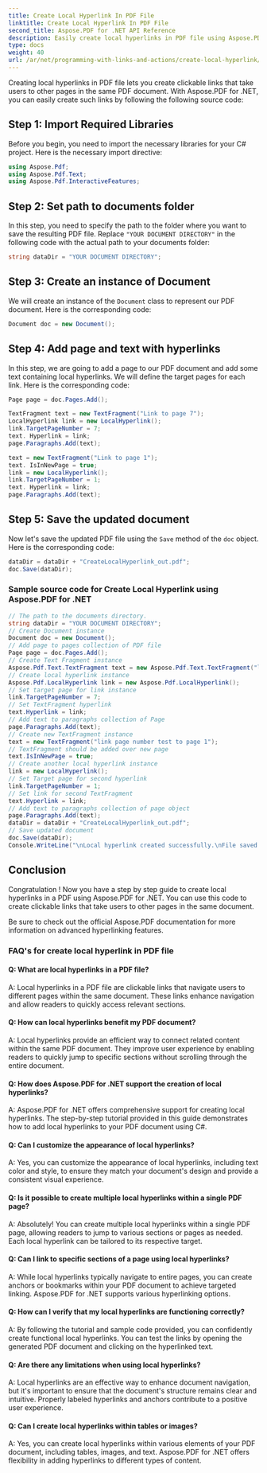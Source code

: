 ```yaml
---
title: Create Local Hyperlink In PDF File
linktitle: Create Local Hyperlink In PDF File
second_title: Aspose.PDF for .NET API Reference
description: Easily create local hyperlinks in PDF file using Aspose.PDF for .NET.
type: docs
weight: 40
url: /ar/net/programming-with-links-and-actions/create-local-hyperlink/
---
```

Creating local hyperlinks in PDF file lets you create clickable links that take users to other pages in the same PDF document. With Aspose.PDF for .NET, you can easily create such links by following the following source code:

## Step 1: Import Required Libraries

Before you begin, you need to import the necessary libraries for your C# project. Here is the necessary import directive:

```csharp
using Aspose.Pdf;
using Aspose.Pdf.Text;
using Aspose.Pdf.InteractiveFeatures;
```

## Step 2: Set path to documents folder

In this step, you need to specify the path to the folder where you want to save the resulting PDF file. Replace `"YOUR DOCUMENT DIRECTORY"` in the following code with the actual path to your documents folder:

```csharp
string dataDir = "YOUR DOCUMENT DIRECTORY";
```

## Step 3: Create an instance of Document

We will create an instance of the `Document` class to represent our PDF document. Here is the corresponding code:

```csharp
Document doc = new Document();
```

## Step 4: Add page and text with hyperlinks

In this step, we are going to add a page to our PDF document and add some text containing local hyperlinks. We will define the target pages for each link. Here is the corresponding code:

```csharp
Page page = doc.Pages.Add();

TextFragment text = new TextFragment("Link to page 7");
LocalHyperlink link = new LocalHyperlink();
link.TargetPageNumber = 7;
text. Hyperlink = link;
page.Paragraphs.Add(text);

text = new TextFragment("Link to page 1");
text. IsInNewPage = true;
link = new LocalHyperlink();
link.TargetPageNumber = 1;
text. Hyperlink = link;
page.Paragraphs.Add(text);
```

## Step 5: Save the updated document

Now let's save the updated PDF file using the `Save` method of the `doc` object. Here is the corresponding code:

```csharp
dataDir = dataDir + "CreateLocalHyperlink_out.pdf";
doc.Save(dataDir);
```

### Sample source code for Create Local Hyperlink using Aspose.PDF for .NET 
```csharp
// The path to the documents directory.
string dataDir = "YOUR DOCUMENT DIRECTORY";
// Create Document instance
Document doc = new Document();
// Add page to pages collection of PDF file
Page page = doc.Pages.Add();
// Create Text Fragment instance
Aspose.Pdf.Text.TextFragment text = new Aspose.Pdf.Text.TextFragment("link page number test to page 7");
// Create local hyperlink instance
Aspose.Pdf.LocalHyperlink link = new Aspose.Pdf.LocalHyperlink();
// Set target page for link instance
link.TargetPageNumber = 7;
// Set TextFragment hyperlink
text.Hyperlink = link;
// Add text to paragraphs collection of Page
page.Paragraphs.Add(text);
// Create new TextFragment instance
text = new TextFragment("link page number test to page 1");
// TextFragment should be added over new page
text.IsInNewPage = true;
// Create another local hyperlink instance
link = new LocalHyperlink();
// Set Target page for second hyperlink
link.TargetPageNumber = 1;
// Set link for second TextFragment
text.Hyperlink = link;
// Add text to paragraphs collection of page object
page.Paragraphs.Add(text);    
dataDir = dataDir + "CreateLocalHyperlink_out.pdf";
// Save updated document
doc.Save(dataDir);
Console.WriteLine("\nLocal hyperlink created successfully.\nFile saved at " + dataDir);            
```

## Conclusion

Congratulation ! Now you have a step by step guide to create local hyperlinks in a PDF using Aspose.PDF for .NET. You can use this code to create clickable links that take users to other pages in the same document.

Be sure to check out the official Aspose.PDF documentation for more information on advanced hyperlinking features.

### FAQ's for create local hyperlink in PDF file

#### Q: What are local hyperlinks in a PDF file?

A: Local hyperlinks in a PDF file are clickable links that navigate users to different pages within the same document. These links enhance navigation and allow readers to quickly access relevant sections.

#### Q: How can local hyperlinks benefit my PDF document?

A: Local hyperlinks provide an efficient way to connect related content within the same PDF document. They improve user experience by enabling readers to quickly jump to specific sections without scrolling through the entire document.

#### Q: How does Aspose.PDF for .NET support the creation of local hyperlinks?
A: Aspose.PDF for .NET offers comprehensive support for creating local hyperlinks. The step-by-step tutorial provided in this guide demonstrates how to add local hyperlinks to your PDF document using C#.

#### Q: Can I customize the appearance of local hyperlinks?

A: Yes, you can customize the appearance of local hyperlinks, including text color and style, to ensure they match your document's design and provide a consistent visual experience.

#### Q: Is it possible to create multiple local hyperlinks within a single PDF page?

A: Absolutely! You can create multiple local hyperlinks within a single PDF page, allowing readers to jump to various sections or pages as needed. Each local hyperlink can be tailored to its respective target.

#### Q: Can I link to specific sections of a page using local hyperlinks?

A: While local hyperlinks typically navigate to entire pages, you can create anchors or bookmarks within your PDF document to achieve targeted linking. Aspose.PDF for .NET supports various hyperlinking options.

#### Q: How can I verify that my local hyperlinks are functioning correctly?

A: By following the tutorial and sample code provided, you can confidently create functional local hyperlinks. You can test the links by opening the generated PDF document and clicking on the hyperlinked text.

#### Q: Are there any limitations when using local hyperlinks?

A: Local hyperlinks are an effective way to enhance document navigation, but it's important to ensure that the document's structure remains clear and intuitive. Properly labeled hyperlinks and anchors contribute to a positive user experience.

#### Q: Can I create local hyperlinks within tables or images?

A: Yes, you can create local hyperlinks within various elements of your PDF document, including tables, images, and text. Aspose.PDF for .NET offers flexibility in adding hyperlinks to different types of content.